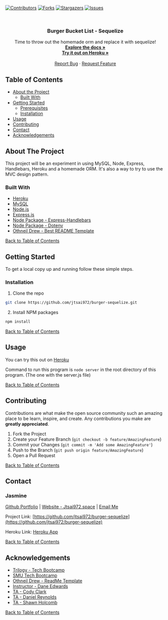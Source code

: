 <!--# burger
Eat-Da-Burger! is a restaurant app that lets users input the names of burgers they'd like to eat. -->


[![Contributors][contributors-shield]][contributors-url]
[![Forks][forks-shield]][forks-url]
[![Stargazers][stars-shield]][stars-url]
[![Issues][issues-shield]][issues-url]

<!-- PROJECT LOGO -->
<br />
<p align="center">
  <h3 align="center">Burger Bucket List - Sequelize</h3>

  <p align="center">
    Time to throw out the homemade orm and replace it with sequelize!
    <br />
    <a href="https://github.com/jtsai972/burger-sequelize"><strong>Explore the docs »</strong></a>
    <br />
    <a href="https://jtsai972-burger-sequelize.herokuapp.com/"><strong>Try it out on Heroku »</strong></a>
    <br />
    <br />
    <a href="https://github.com/jtsai972/burger-sequelize/issues">Report Bug</a>
    ·
    <a href="https://github.com/jtsai972/burger-sequelize/issues">Request Feature</a>
  </p>
</p>



<!-- TABLE OF CONTENTS -->
## Table of Contents

* [About the Project](#about-the-project)
  * [Built With](#built-with)
* [Getting Started](#getting-started)
  * [Prerequisites](#prerequisites)
  * [Installation](#installation)
* [Usage](#usage)
* [Contributing](#contributing)
* [Contact](#contact)
* [Acknowledgements](#acknowledgements)


<!-- ABOUT THE PROJECT -->
## About The Project

This project will be an experiment in using MySQL, Node, Express, Handlebars, Heroku and a homemade ORM. It's also a way to try to use the MVC design pattern.

### Built With
 * [Heroku](https://www.heroku.com/)
 * [MySQL](https://www.mysql.com/)
 * [Node.js](https://nodejs.org/en/)
 * [Express.js](https://expressjs.com/)
 * [Node Package - Express-Handlebars](https://www.npmjs.com/package/express-handlebars)
 * [Node Package - Dotenv](https://www.npmjs.com/package/dotenv)
 * [Othneil Drew - Best README Template](https://github.com/othneildrew/Best-README-Template)
 
 
 [Back to Table of Contents](#table-of-contents)
 

<!-- GETTING STARTED -->
## Getting Started

To get a local copy up and running follow these simple steps.

### Installation
 
1. Clone the repo
```sh
git clone https://github.com/jtsai972/burger-sequelize.git
```
2. Install NPM packages
```sh
npm install
```

[Back to Table of Contents](#table-of-contents)


<!-- USAGE EXAMPLES -->
## Usage

You can try this out on [Heroku](https://jtsai972-burger-sequelize.herokuapp.com/)

Command to run this program is `node server` in the root directory of this program. (The one with the server.js file)

[Back to Table of Contents](#table-of-contents)

<!-- CONTRIBUTING -->
## Contributing

Contributions are what make the open source community such an amazing place to be learn, inspire, and create. Any contributions you make are **greatly appreciated**.

1. Fork the Project
2. Create your Feature Branch (`git checkout -b feature/AmazingFeature`)
3. Commit your Changes (`git commit -m 'Add some AmazingFeature'`)
4. Push to the Branch (`git push origin feature/AmazingFeature`)
5. Open a Pull Request

[Back to Table of Contents](#table-of-contents)

<!-- CONTACT -->
## Contact

### Jasmine 
[Github Portfolio](https://jtsai972.github.io/Github-Portfolio/) | [Website - Jtsai972.space](jtsai972.space) | [Email Me](jtsai972@gmail.com)

Project Link: [https://github.com/jtsai972/burger-sequelize](https://github.com/jtsai972/burger-sequelize)

Heroku Link: [Heroku App](https://jtsai972-burger-sequelize.herokuapp.com/)<!-- Was https://git.heroku.com/bloodcurdling-mansion-32113.git -->

[Back to Table of Contents](#table-of-contents)

<!-- ACKNOWLEDGEMENTS -->
## Acknowledgements

* [Trilogy - Tech Bootcamp](https://www.trilogyed.com/)
* [SMU Tech Bootcamp](https://techbootcamps.smu.edu/)
* [Othneil Drew - ReadMe Template](https://github.com/othneildrew/)
* [Instructor - Dane Edwards](https://github.com/daneedw)
* [TA - Cody Clark](https://codyevanclark.com/)
* [TA - Daniel Reynolds](https://github.com/kirplink)
* [TA - Shawn Holcomb](https://github.com/shawnholcomb)

[Back to Table of Contents](#table-of-contents)

<!-- MARKDOWN LINKS & IMAGES -->
<!-- https://www.markdownguide.org/basic-syntax/#reference-style-links -->
[contributors-shield]: https://img.shields.io/github/contributors/jtsai972/burger-sequelize.svg?style=flat-square
[contributors-url]: https://github.com/jtsai972/burger-sequelize/graphs/contributors
[forks-shield]: https://img.shields.io/github/forks/jtsai972/burger-sequelize.svg?style=flat-square
[forks-url]: https://github.com/jtsai972/burger-sequelize/network/members
[stars-shield]: https://img.shields.io/github/stars/jtsai972/burger-sequelize.svg?style=flat-square
[stars-url]: https://github.com/jtsai972/burger-sequelize/stargazers
[issues-shield]: https://img.shields.io/github/issues/jtsai972/burger-sequelize.svg?style=flat-square
[issues-url]: https://github.com/jtsai972/burger-sequelize/issues
